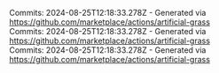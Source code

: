 Commits: 2024-08-25T12:18:33.278Z - Generated via https://github.com/marketplace/actions/artificial-grass
<br>
Commits: 2024-08-25T12:18:33.278Z - Generated via https://github.com/marketplace/actions/artificial-grass
<br>
Commits: 2024-08-25T12:18:33.278Z - Generated via https://github.com/marketplace/actions/artificial-grass
<br>
